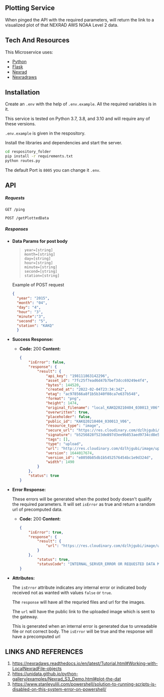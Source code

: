 ## Plotting Service
When pinged the API with the required parameters, will return the link to a visualized plot of that NEXRAD AWS NOAA Level 2 data.

## Tech And Resources

This Microservice uses:
- [Python](https://www.python.org/)
- [Flask](https://flask.palletsprojects.com/en/2.0.x/)
- [Nexrad](https://unidata.github.io/python-gallery/examples/Nexrad_S3_Demo.html#plot-the-dat)
- [Nexradraws](https://nexradaws.readthedocs.io/en/latest/Tutorial.html#Tutorial)

## Installation

Create an `.env` with the help of `.env.example`. All the required variables is in it.  

This service is tested on Python 3.7, 3.8, and 3.10 and will require any of these versions.

`.env.example` is given in the respository.

Install the libraries and dependencies and start the server.

```sh
cd respository_folder
pip install -r requirements.txt
python routes.py
```

The default Port is `8005` you can change it `.env`.

## API

##### Requests

`GET /ping`

`POST /getPlottedData`

##### Responses

* **Data Params for post body** 
    
    >    `year=[string]` <br />
        `month=[string]`<br />
        `day=[string]`<br />
        `hour=[string]`<br />
        `minute=[string]`<br />
        `second=[string]`<br />
        `station=[string]`<br />

    >
    Example of POST request <br />
  ```JSON
  {
    "year": "2015", 
    "month": "04",
    "day": "4",
    "hour": "3",
    "minute":"3",
    "second": "5",
    "station": "KAKQ"
    }
    ```
    

* **Success Response:**
  
  >

  * **Code:** 200 
    **Content:** 
    ```JSON
    {
        "isError": false,
        "response": {
            "result": {
                "api_key": "198111863142296",
                "asset_id": "7fc25f7ead6d47b7bef3dcc69249e4f4",
                "bytes": 144520,
                "created_at": "2022-02-04T23:34:34Z",
                "etag": "ac978566a8f1b5b340f08ca7e637b548",
                "format": "png",
                "height": 1474,
                "original_filename": "local_KAKQ20210404_030013_V06",
                "overwritten": true,
                "placeholder": false,
                "public_id": "KAKQ20210404_030013_V06",
                "resource_type": "image",
                "secure_url": "https://res.cloudinary.com/dzlhjgubi/image/upload/v1644017674/KAKQ20210404_030013_V06.png",
                "signature": "b5256828f523de897d3ee9b853aed9734cd8e577",
                "tags": [],
                "type": "upload",
                "url": "http://res.cloudinary.com/dzlhjgubi/image/upload/v1644017674/KAKQ20210404_030013_V06.png",
                "version": 1644017674,
                "version_id": "e8050b85db1b5452576454bc1e9d324d",
                "width": 1490
            }
        },
        "status": true
    }
    ```

* **Error Response:**

  These errors will be generated when the posted body doesn't qualify the required parameters. It will set `isError` as true and return a random url of precomputed data.
  >

  * **Code:** 200
    **Content:** 
    ```JSON
    {
        "isError": true,
        "response": {
            "result": {
                "url": "https://res.cloudinary.com/dzlhjgubi/image/upload/v1643658157/KTLX20190531_171624_V06.png"
            }
        },
            "status": true,
            "statusCode": "INTERNAL_SERVER_ERROR OR REQUESTED DATA MISMATCH"
    }
    ```

* **Attributes:**
    >
    The `isError` attribute indicates any internal error or indicated body received not as wanted with values `false` or `true`. 
    
    The `response` will have all the requried files and url for the images.
    
    The `url` will have the public link to the uploaded image which is sent to the gateway.
    
    This is generated when an internal error is generated due to unreadable file or not correct body. The `isError` will be true and the response will have a precomputed url 


## LINKS AND REFERENCES
1. https://nexradaws.readthedocs.io/en/latest/Tutorial.html#Working-with-LocalNexradFile-objects
2. https://unidata.github.io/python-gallery/examples/Nexrad_S3_Demo.html#plot-the-dat
3. https://www.stanleyulili.com/powershell/solution-to-running-scripts-is-disabled-on-this-system-error-on-powershell/
